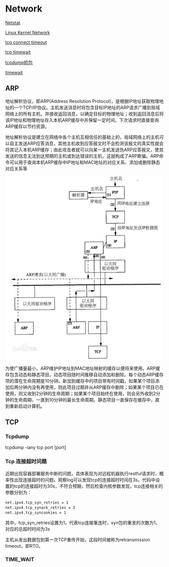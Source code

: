 # Network

[Netstat](https://www.cnblogs.com/qianyuliang/p/10542713.html)

[Linux Kernel Network](https://blog.csdn.net/yudelian/article/details/89332638)

[tcp connect timeout](https://www.cnblogs.com/lanyangsh/p/10152734.html)

[tcp timewait](https://yq.aliyun.com/articles/581106)

[tcpdump抓包](https://www.jianshu.com/p/1371809155a2)

[timewait](https://www.cnblogs.com/dadonggg/p/8778318.html)


## ARP

地址解析协议，即ARP(Address Resolution Protocol)，是根据IP地址获取物理地址的一个TCP/IP协议。主机发送消息时将包含目标IP地址的ARP请求广播到局域网络上的所有主机，并接收返回消息，以确定目标的物理地址；收到返回消息后将该IP地址和物理地址存入本机ARP缓存中并保留一定时间，下次请求时直接查询ARP缓存以节约资源。

地址解析协议是建立在网络中各个主机互相信任的基础上的，局域网络上的主机可以自主发送ARP应答消息，其他主机收到应答报文时不会检测该报文的真实性就会将其记入本机ARP缓存；由此攻击者就可以向某一主机发送伪ARP应答报文，使其发送的信息无法到达预期的主机或到达错误的主机，这就构成了ARP欺骗。ARP命令可以用于查询本机ARP缓存中IP地址和MAC地址的对应关系、添加或删除静态对应关系等

<img src="arp_flow.jpeg">

为使广播量最小，ARP维护IP地址到MAC地址映射的缓存以便将来使用。ARP缓存包含动态和静态项目。动态项目随时间推移自动添加和删除。每个动态ARP缓存项的潜在生命周期是10分钟。新加到缓存中的项目带有时间戳，如果某个项目添加后两分钟内没有再使用，则此项目过期并从ARP缓存中删除；如果某个项目已在使用，则又收到2分钟的生命周期；如果某个项目始终在使用，则会另外收到2分钟的生命周期，一直到10分钟的最长生命周期。静态项目一直保存在缓存中，直到重新启动计算机。

## TCP

### Tcpdump

tcpdump -iany tcp port [port]

### Tcp 连接超时问题

近期出现容器部署服务中断的问题，具体表现为对远程机器执行restful请求时，概率性出现连接超时的问题。观察log可以发现tcp的连接超时时间在3s。代码中设置的tcp的连接超时为30s，不符合预期，然后检查内核参数发现，tcp连接相关的参数分别为：

```
net.ipv4.tcp_syn_retries = 1
net.ipv4.tcp_synack_retries = 3
net.ipv4.tcp_syncookies = 1
```

其中，tcp_syn_retries设置为1，代表tcp连接重连时，syn包的重发的次数为1，对应的总超时时间为3s

主机从发出数据包到第一次TCP重传开始，这段时间被称为retransmission timeout，即RTO。

### TIME_WAIT

